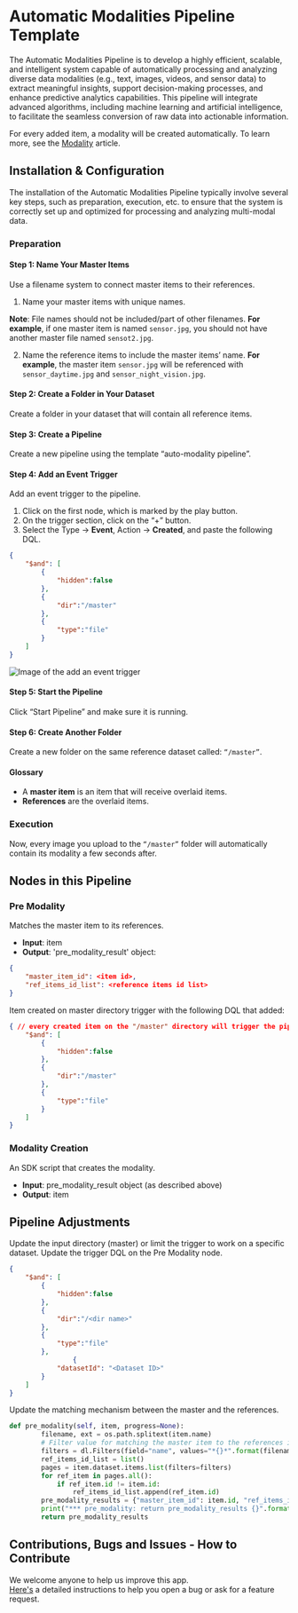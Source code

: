 # Automatic Modalities Pipeline Template

The Automatic Modalities Pipeline is to develop a highly efficient, scalable, and intelligent system capable of automatically processing and analyzing diverse data modalities (e.g., text, images, videos, and sensor data) to extract meaningful insights, support decision-making processes, and enhance predictive analytics capabilities. This pipeline will integrate advanced algorithms, including machine learning and artificial intelligence, to facilitate the seamless conversion of raw data into actionable information.

For every added item, a modality will be created automatically. To learn more, see the [Modality](https://dataloop.ai/docs/modality) article.

## Installation & Configuration

The installation of the Automatic Modalities Pipeline typically involve several key steps, such as preparation, execution, etc. to ensure that the system is correctly set up and optimized for processing and analyzing multi-modal data.


### Preparation

#### Step 1: Name Your Master Items

Use a filename system to connect master items to their references.

1. Name your master items with unique names.

**Note**: File names should not be included/part of other filenames. 
**For example**, if one master item is named `sensor.jpg`, you should not have another master file named `sensot2.jpg`.


2. Name the reference items to include the master items’ name. 
**For example**, the master item `sensor.jpg` will be referenced with `sensor_daytime.jpg` and `sensor_night_vision.jpg`. 


#### Step 2: Create a Folder in Your Dataset

Create a folder in your dataset that will contain all reference items.


#### Step 3: Create a Pipeline

Create a new pipeline using the template “auto-modality pipeline”. 


#### Step 4: Add an Event Trigger

Add an event trigger to the pipeline.

1. Click on the first node, which is marked by the play button. 
2. On the trigger section, click on the “+” button.
3. Select the Type -> **Event**, Action -> **Created**, and paste the following DQL.

```json
{
	"$and": [
		{
			"hidden":false
		},
		{
			"dir":"/master"
		},
		{
			"type":"file"
		}
	]
}
```

<img src="../assets/amp_add_event_trigger.png" alt="Image of the add an event trigger">


#### Step 5: Start the Pipeline

Click “Start Pipeline” and make sure it is running.


#### Step 6:  Create Another Folder 

Create a new folder on the same reference dataset called: `“/master”`.


#### Glossary

* A **master item** is an item that will receive overlaid items.
* **References** are the overlaid items.


### Execution

Now, every image you upload to the `“/master”` folder will automatically contain its modality a few seconds after.


## Nodes in this Pipeline

### Pre Modality 

Matches the master item to its references. 

* **Input**: item
* **Output**: 'pre_modality_result' object:

```json
{
	"master_item_id": <item id>,
	"ref_items_id_list": <reference items id list>
}
```

Item created on master directory trigger with the following DQL that added:


```json
{ // every created item on the "/master" directory will trigger the pipeline
	"$and": [
		{
			"hidden":false
		},
		{
			"dir":"/master"
		},
		{
			"type":"file"
		}
	]
}
```

### Modality Creation

An SDK script that creates the modality.

* **Input**: pre_modality_result object (as described above)
* **Output**: item

## Pipeline Adjustments

Update the input directory (master) or limit the trigger to work on a specific dataset. Update the trigger DQL on the Pre Modality node.


```json
{
	"$and": [
		{
			"hidden":false
		},
		{
			"dir":"/<dir name>"
		},
		{
			"type":"file"
		},
                {
			"datasetId": "<Dataset ID>"
		}
	]
}
```

Update the matching mechanism between the master and the references.

```py
def pre_modality(self, item, progress=None):
        filename, ext = os.path.splitext(item.name)
        # Filter value for matching the master item to the references items
        filters = dl.Filters(field="name", values="*{}*".format(filename))
        ref_items_id_list = list()
        pages = item.dataset.items.list(filters=filters)
        for ref_item in pages.all():
            if ref_item.id != item.id:
                ref_items_id_list.append(ref_item.id)
        pre_modality_results = {"master_item_id": item.id, "ref_items_id_list": ref_items_id_list}
        print("*** pre_modality: return pre_modality_results {}".format(pre_modality_results))
        return pre_modality_results 
```


## Contributions, Bugs and Issues - How to Contribute

We welcome anyone to help us improve this app.  
[Here's](CONTRIBUTING.md) a detailed instructions to help you open a bug or ask for a feature request.